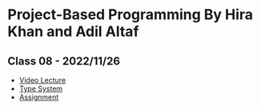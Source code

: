# Project-Based Programming By Hira Khan and Adil Altaf

## Class 08 - 2022/11/26

- [Video Lecture](https://youtu.be/-vh4HS5JD9E)
- [Type System](https://docs.google.com/presentation/d/1zrHHjW4omyA018r68RzETFgQFXOr9JXk57868pGBTBo/edit?usp=sharing)
- [Assignment](../assignments/class_08-20221126/)
